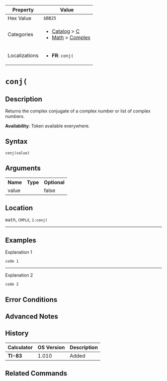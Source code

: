 | Property      | Value |
|---------------|-------|
| Hex Value     | `$BB25`|
| Categories    | <ul><li>[Catalog](../categories/Catalog.md) > [C](../categories/Catalog.md#C)</li><li>[Math](../categories/Math.md) > [Complex](../categories/Math.md#Complex)</li></ul> |
| Localizations | <ul><li><b>FR</b>: `conj(`</li></ul> |

# `conj(`

## Description
Returns the complex conjugate of a complex number or list of complex numbers.


<b>Availability</b>: Token available everywhere.

## Syntax
`conj(value)`

## Arguments
<table>
<tr><th>Name</th><th>Type</th><th>Optional</th></tr>

<tr><td>value</td><td></td><td>false</td></tr>

</table>

## Location
<kbd>math</kbd>, `CMPLX`, `1:conj(`
<hr>

## Examples

Explanation 1
```ti-basic
code 1
```
---
Explanation 2
```ti-basic
code 2
```

## Error Conditions


## Advanced Notes


## History
| Calculator | OS Version | Description |
|------------|------------|-------------|
| <b>TI-83</b> | 1.010 | Added

## Related Commands

    